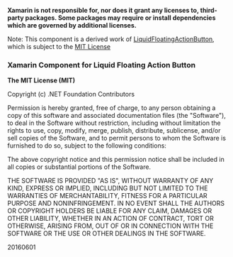 
**Xamarin is not responsible for, nor does it grant any licenses to, third-party packages. Some packages may require or install dependencies which are governed by additional licenses.**

Note: This component is a derived work of [LiquidFloatingActionButton](https://github.com/yoavlt/LiquidFloatingActionButton), which is subject to the [MIT License](https://github.com/yoavlt/LiquidFloatingActionButton/blob/master/LICENSE)

### Xamarin Component for Liquid Floating Action Button

**The MIT License (MIT)**

Copyright (c) .NET Foundation Contributors

Permission is hereby granted, free of charge, to any person obtaining a copy of this software and associated documentation files (the "Software"), to deal in the Software without restriction, including without limitation the rights to use, copy, modify, merge, publish, distribute, sublicense, and/or sell copies of the Software, and to permit persons to whom the Software is furnished to do so, subject to the following conditions:

The above copyright notice and this permission notice shall be included in all copies or substantial portions of the Software.

THE SOFTWARE IS PROVIDED "AS IS", WITHOUT WARRANTY OF ANY KIND, EXPRESS OR IMPLIED, INCLUDING BUT NOT LIMITED TO THE WARRANTIES OF MERCHANTABILITY, FITNESS FOR A PARTICULAR PURPOSE AND NONINFRINGEMENT. IN NO EVENT SHALL THE AUTHORS OR COPYRIGHT HOLDERS BE LIABLE FOR ANY CLAIM, DAMAGES OR OTHER LIABILITY, WHETHER IN AN ACTION OF CONTRACT, TORT OR OTHERWISE, ARISING FROM, OUT OF OR IN CONNECTION WITH THE SOFTWARE OR THE USE OR OTHER DEALINGS IN THE SOFTWARE.

20160601
